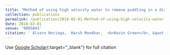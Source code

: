 ```yaml
---
title: "Method of using high velocity water to remove puddling in a dishwasher"
collection: publications
permalink: /publication/2018-02-01-Method-of-using-high-velocity-water-to-remove-puddling-in-a-dishwasher
date: 2018-02-01
venue: '9895043'
citation: ' Alvaro Noriega,  Harsh Mondkar,  <b>Kevin Green</b>, &quot;Method of using high velocity water to remove puddling in a dishwasher.&quot; 9895043, 2018.'
---
```

Use [Google Scholar](https://scholar.google.com/scholar?q=Method+of+using+high+velocity+water+to+remove+puddling+in+a+dishwasher){:target="_blank"} for full citation